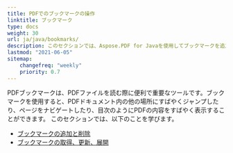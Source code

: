 ```yaml
---
title: PDFでのブックマークの操作
linktitle: ブックマーク
type: docs
weight: 30
url: ja/java/bookmarks/
description: このセクションでは、Aspose.PDF for Javaを使用してブックマークを追加、削除、取得する方法を説明します。
lastmod: "2021-06-05"
sitemap:
    changefreq: "weekly"
    priority: 0.7
---
```


PDFブックマークは、PDFファイルを読む際に便利で重要なツールです。ブックマークを使用すると、PDFドキュメント内の他の場所にすばやくジャンプしたり、ページをナビゲートしたり、目次のようにPDFの内容をすばやく表示することができます。
このセクションでは、以下のことを学びます。

- [ブックマークの追加と削除](/pdf/java/add-and-delete-bookmark/)
- [ブックマークの取得、更新、展開](/pdf/java/get-update-and-expand-bookmark/)